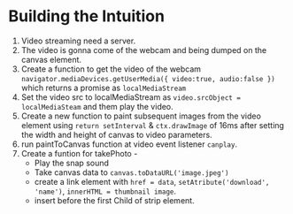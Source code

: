 # Building the Intuition

1. Video streaming need a server.
2. The video is gonna come of the webcam and being dumped on the canvas element.
3. Create a function to get the video of the webcam
	```navigator.mediaDevices.getUserMedia({ video:true, audio:false })``` which returns a promise as ```localMediaStream```
4. Set the video src to localMediaStream as ```video.srcObject = localMediaSteam``` and them play the video.
5. Create a new function to paint subsequent images from the video element  using ```return setInterval``` & ```ctx.drawImage``` of 16ms after setting the width and height of canvas to video parameters.
6. run paintToCanvas function at video event listener ``canplay``.
7. Create a funtion for takePhoto - 
	- Play the snap sound
	- Take canvas data to `canvas.toDataURL('image.jpeg')`
	- create a link element with `href = data`, `setAtribute('download', 'name')`, `innerHTML = thumbnail image`.
	- insert before the first Child of strip element.

